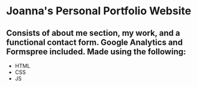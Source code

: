# Joanna's Personal Portfolio Website 

## Consists of about me section, my work, and a functional contact form. Google Analytics and Formspree included. Made using the following:

* HTML
* CSS
* JS




